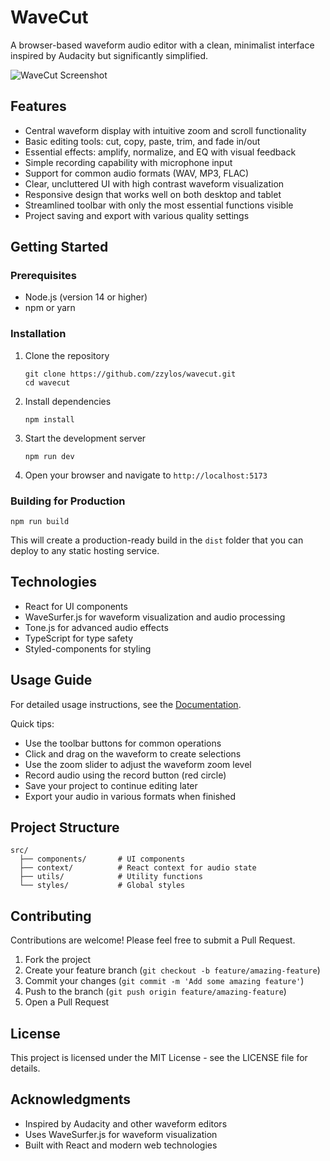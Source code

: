 # WaveCut

A browser-based waveform audio editor with a clean, minimalist interface inspired by Audacity but significantly simplified.

![WaveCut Screenshot](https://via.placeholder.com/800x450.png?text=WaveCut+Audio+Editor)

## Features

- Central waveform display with intuitive zoom and scroll functionality
- Basic editing tools: cut, copy, paste, trim, and fade in/out
- Essential effects: amplify, normalize, and EQ with visual feedback
- Simple recording capability with microphone input
- Support for common audio formats (WAV, MP3, FLAC)
- Clear, uncluttered UI with high contrast waveform visualization
- Responsive design that works well on both desktop and tablet
- Streamlined toolbar with only the most essential functions visible
- Project saving and export with various quality settings

## Getting Started

### Prerequisites

- Node.js (version 14 or higher)
- npm or yarn

### Installation

1. Clone the repository
   ```
   git clone https://github.com/zzylos/wavecut.git
   cd wavecut
   ```

2. Install dependencies
   ```
   npm install
   ```

3. Start the development server
   ```
   npm run dev
   ```

4. Open your browser and navigate to `http://localhost:5173`

### Building for Production

```
npm run build
```

This will create a production-ready build in the `dist` folder that you can deploy to any static hosting service.

## Technologies

- React for UI components
- WaveSurfer.js for waveform visualization and audio processing
- Tone.js for advanced audio effects
- TypeScript for type safety
- Styled-components for styling

## Usage Guide

For detailed usage instructions, see the [Documentation](./DOCUMENTATION.md).

Quick tips:
- Use the toolbar buttons for common operations
- Click and drag on the waveform to create selections
- Use the zoom slider to adjust the waveform zoom level
- Record audio using the record button (red circle)
- Save your project to continue editing later
- Export your audio in various formats when finished

## Project Structure

```
src/
  ├── components/       # UI components 
  ├── context/          # React context for audio state
  ├── utils/            # Utility functions
  └── styles/           # Global styles
```

## Contributing

Contributions are welcome! Please feel free to submit a Pull Request.

1. Fork the project
2. Create your feature branch (`git checkout -b feature/amazing-feature`)
3. Commit your changes (`git commit -m 'Add some amazing feature'`)
4. Push to the branch (`git push origin feature/amazing-feature`)
5. Open a Pull Request

## License

This project is licensed under the MIT License - see the LICENSE file for details.

## Acknowledgments

- Inspired by Audacity and other waveform editors
- Uses WaveSurfer.js for waveform visualization
- Built with React and modern web technologies
